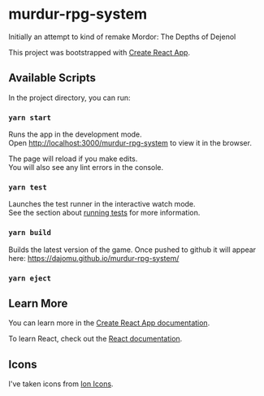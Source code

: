 # murdur-rpg-system
Initially an attempt to kind of remake Mordor: The Depths of Dejenol

This project was bootstrapped with [Create React App](https://github.com/facebook/create-react-app).

## Available Scripts

In the project directory, you can run:

### `yarn start`

Runs the app in the development mode.<br />
Open [http://localhost:3000/murdur-rpg-system](http://localhost:3000/murdur-rpg-system) to view it in the browser.

The page will reload if you make edits.<br />
You will also see any lint errors in the console.

### `yarn test`

Launches the test runner in the interactive watch mode.<br />
See the section about [running tests](https://facebook.github.io/create-react-app/docs/running-tests) for more information.

### `yarn build`

Builds the latest version of the game. Once pushed to github it will appear here:
https://dajomu.github.io/murdur-rpg-system/

### `yarn eject`

## Learn More

You can learn more in the [Create React App documentation](https://facebook.github.io/create-react-app/docs/getting-started).

To learn React, check out the [React documentation](https://reactjs.org/).


## Icons
I've taken icons from [Ion Icons](https://ionic.io/ionicons/).